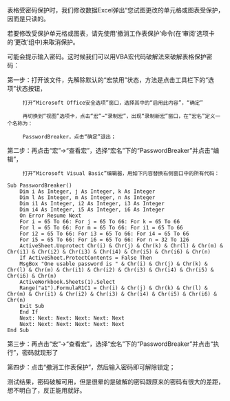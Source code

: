

表格受密码保护时，我们修改数据Excel弹出“您试图更改的单元格或图表受保护，因而是只读的。

若要修改受保护单元格或图表，请先使用‘撤消工作表保护’命令\(在‘审阅’选项卡的‘更改’组中\)来取消保护。

可能会提示输入密码。这时候我们可以用VBA宏代码破解法来破解表格保护密码：



  第一步：打开该文件，先解除默认的“宏禁用”状态，方法是点击工具栏下的“选项”状态按钮，

         打开“Microsoft Office安全选项”窗口，选择其中的“启用此内容”，“确定”

         再切换到“视图”选项卡，点击“宏”→“录制宏”，出现“录制新宏”窗口，在“宏名”定义一个名称为：  

         PasswordBreaker，点击“确定”退出；

  第二步：再点击“宏”→“查看宏”，选择“宏名”下的“PasswordBreaker”并点击“编辑”，

         打开“Microsoft Visual Basic”编辑器，用如下内容替换右侧窗口中的所有代码：



```
Sub PasswordBreaker()
    Dim i As Integer, j As Integer, k As Integer
    Dim l As Integer, m As Integer, n As Integer
    Dim i1 As Integer, i2 As Integer, i3 As Integer
    Dim i4 As Integer, i5 As Integer, i6 As Integer
    On Error Resume Next
    For i = 65 To 66: For j = 65 To 66: For k = 65 To 66
    For l = 65 To 66: For m = 65 To 66: For i1 = 65 To 66
    For i2 = 65 To 66: For i3 = 65 To 66: For i4 = 65 To 66
    For i5 = 65 To 66: For i6 = 65 To 66: For n = 32 To 126
    ActiveSheet.Unprotect Chr(i) & Chr(j) & Chr(k) & Chr(l) & Chr(m) & Chr(i1) & Chr(i2) & Chr(i3) & Chr(i4) & Chr(i5) & Chr(i6) & Chr(n)
    If ActiveSheet.ProtectContents = False Then
    MsgBox "One usable password is " & Chr(i) & Chr(j) & Chr(k) & Chr(l) & Chr(m) & Chr(i1) & Chr(i2) & Chr(i3) & Chr(i4) & Chr(i5) & Chr(i6) & Chr(n)
    ActiveWorkbook.Sheets(1).Select
    Range("a1").FormulaR1C1 = Chr(i) & Chr(j) & Chr(k) & Chr(l) & Chr(m) & Chr(i1) & Chr(i2) & Chr(i3) & Chr(i4) & Chr(i5) & Chr(i6) & Chr(n)
    Exit Sub
    End If
    Next: Next: Next: Next: Next: Next
    Next: Next: Next: Next: Next: Next
End Sub
```



 第三步：再点击“宏”→“查看宏”，选择“宏名”下的“PasswordBreaker”并点击“执行”，密码就现形了



  第四步：点击“撤消工作表保护”，然后输入密码即可解除锁定；





测试结果，密码破解可用，但是很晕的是破解的密码跟原来的密码有很大的差距，想不明白了，反正能用就好。

